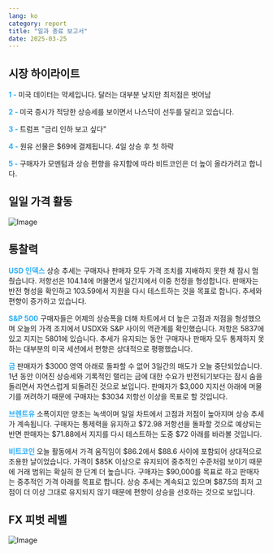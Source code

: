 ```yaml
---
lang: ko
category: report
title: "일과 종료 보고서"
date: 2025-03-25
---
```



<h2>시장 하이라이트</h2>
<strong style="color: #2caef7;">1 - </strong> 미국 데이터는 약세입니다. 달러는 대부분 낮지만 최저점은 벗어남

<strong style="color: #2caef7;">2 - </strong> 미국 증시가 적당한 상승세를 보이면서 나스닥이 선두를 달리고 있습니다.

<strong style="color: #2caef7;">3 - </strong> 트럼프 "금리 인하 보고 싶다"

<strong style="color: #2caef7;">4 - </strong> 원유 선물은 $69에 결제됩니다. 4일 상승 후 첫 하락

<strong style="color: #2caef7;">5 - </strong> 구매자가 모멘텀과 상승 편향을 유지함에 따라 비트코인은 더 높이 올라가려고 합니다.



<h2>일일 가격 활동</h2>
<img src="https://markleighedu.github.io/img/Mar-2025/25-Mar-2025/price.jpg" alt="Image"/>

<h2>통찰력</h2>
<strong style="color: #2caef7;">USD 인덱스</strong> 상승 추세는 구매자나 판매자 모두 가격 조치를 지배하지 못한 채 잠시 멈췄습니다. 저항선은 104.14에 머물면서 일간지에서 이중 천정을 형성합니다. 판매자는 반전 형성을 확인하고 103.59에서 지원을 다시 테스트하는 것을 목표로 합니다. 추세와 편향이 증가하고 있습니다.

<strong style="color: #2caef7;">S&P 500</strong> 구매자들은 어제의 상승폭을 더해 차트에서 더 높은 고점과 저점을 형성했으며 오늘의 가격 조치에서 USDX와 S&P 사이의 역관계를 확인했습니다. 저항은 5837에 있고 지지는 5801에 있습니다. 추세가 유지되는 동안 구매자나 판매자 모두 통제하지 못하는 대부분의 미국 세션에서 편향은 상대적으로 평평했습니다.

<strong style="color: #2caef7;">금</strong> 판매자가 $3000 영역 아래로 돌파할 수 없어 3일간의 매도가 오늘 중단되었습니다. 1년 동안 이어진 상승세와 기록적인 랠리는 금에 대한 수요가 반전되기보다는 잠시 숨을 돌리면서 자연스럽게 되돌려진 것으로 보입니다. 판매자가 $3,000 지지선 아래에 머물기를 꺼려하기 때문에 구매자는 $3034 저항선 이상을 목표로 할 것입니다.

<strong style="color: #2caef7;">브렌트유</strong> 소폭이지만 양초는 녹색이며 일일 차트에서 고점과 저점이 높아지며 상승 추세가 계속됩니다. 구매자는 통제력을 유지하고 $72.98 저항선을 돌파할 것으로 예상되는 반면 판매자는 $71.88에서 지지를 다시 테스트하는 도중 $72 아래를 바라볼 것입니다.

<strong style="color: #2caef7;">비트코인</strong> 오늘 활동에서 가격 움직임이 $86.2에서 $88.6 사이에 포함되어 상대적으로 조용한 날이었습니다. 가격이 $85K 이상으로 유지되어 중추적인 수준처럼 보이기 때문에 거래 범위는 확실히 한 단계 더 높습니다. 구매자는 $90,000를 목표로 하고 판매자는 중추적인 가격 아래를 목표로 합니다. 상승 추세는 계속되고 있으며 $87.5의 최저 고점이 더 이상 그대로 유지되지 않기 때문에 편향이 상승을 선호하는 것으로 보입니다. 



<h2>FX 피벗 레벨</h2>
<img src="https://markleighedu.github.io/img/Mar-2025/25-Mar-2025/pivot.jpg" alt="Image"/>